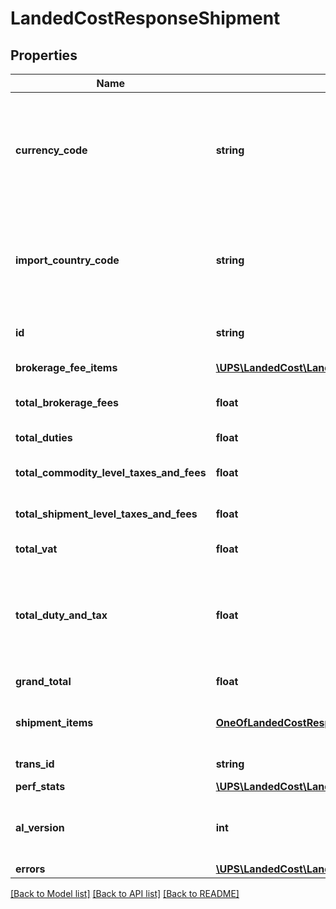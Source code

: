 # LandedCostResponseShipment

## Properties
Name | Type | Description | Notes
------------ | ------------- | ------------- | -------------
**currency_code** | **string** | Specifies the Currency Code set at the commodity level. This currency is applicable for all duty, tax, VAT, and fee at the shipment and commodity level. | 
**import_country_code** | **string** | Specifies the Import/Ship To/Destination/Final country of the shipment. Check Country List in the Appendices section. | 
**id** | **string** | Specifies the Shipment ID in the Landed Cost quote | 
**brokerage_fee_items** | [**\UPS\LandedCost\LandedCost\BrokerageFeeItems[]**](BrokerageFeeItems.md) | An Array of Brokerage fee | 
**total_brokerage_fees** | **float** | Grand Total of all applicable Brokerage Fees | 
**total_duties** | **float** | Total duty amount of this shipment | 
**total_commodity_level_taxes_and_fees** | **float** | Total tax and other fees at commodity level | 
**total_shipment_level_taxes_and_fees** | **float** | Total tax and other fees at shipment level | 
**total_vat** | **float** | Total VAT of this shipment | 
**total_duty_and_tax** | **float** | Grand Total combined duty, VAT, tax, and other fees of all commodities of this shipment including shipment level taxes and fee | 
**grand_total** | **float** | (TotalDutyAndTax+ totalBrokerageFees) | 
**shipment_items** | [**OneOfLandedCostResponseShipmentShipmentItems**](OneOfLandedCostResponseShipmentShipmentItems.md) | An Array or List of Landed Cost result for all valid commodities | 
**trans_id** | **string** | An identifier unique to the request | [optional] 
**perf_stats** | [**\UPS\LandedCost\LandedCost\LandedCostResponseShipmentPerfStats**](LandedCostResponseShipmentPerfStats.md) |  | [optional] 
**al_version** | **int** | Version number of the instance that processed this request. Default by 1 | [optional] 
**errors** | [**\UPS\LandedCost\LandedCost\Errors**](Errors.md) |  | [optional] 

[[Back to Model list]](../../README.md#documentation-for-models) [[Back to API list]](../../README.md#documentation-for-api-endpoints) [[Back to README]](../../README.md)

